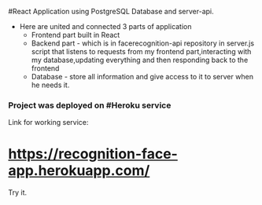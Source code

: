 #React Application using PostgreSQL Database and server-api.

- Here are united and connected 3 parts of application
  - Frontend part built in React
  - Backend part - which is in facerecognition-api repository in server.js script that listens to requests from my frontend      part,interacting with my database,updating everything and then responding back to the frontend
  - Database - store all information and give access to it to server when he needs it.
  
<h3>Project was deployed on #Heroku service</h3>

Link for working service:

# https://recognition-face-app.herokuapp.com/

Try it.
